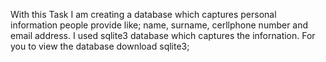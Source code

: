 With this Task I am creating a database which captures personal information people provide like; name, surname, cerllphone number and email address.
I used sqlite3 database which captures the infornation.
For you to view the database download sqlite3;
